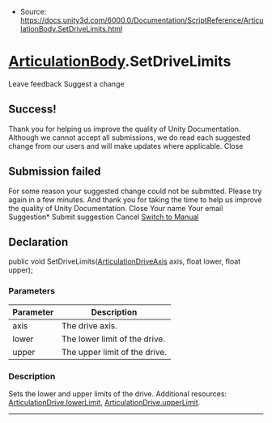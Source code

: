 * Source: https://docs.unity3d.com/6000.0/Documentation/ScriptReference/ArticulationBody.SetDriveLimits.html

#  [ArticulationBody](https://docs.unity3d.com/6000.0/Documentation/ScriptReference/ArticulationBody.html).SetDriveLimits
Leave feedback
Suggest a change
## Success!
Thank you for helping us improve the quality of Unity Documentation. Although we cannot accept all submissions, we do read each suggested change from our users and will make updates where applicable.
Close
## Submission failed
For some reason your suggested change could not be submitted. Please <a>try again</a> in a few minutes. And thank you for taking the time to help us improve the quality of Unity Documentation.
Close
Your name Your email Suggestion* Submit suggestion
Cancel
[Switch to Manual](https://docs.unity3d.com/6000.0/Documentation/Manual/class-ArticulationBody.html "Go to ArticulationBody Component in the Manual")
## Declaration
public void SetDriveLimits([ArticulationDriveAxis](https://docs.unity3d.com/6000.0/Documentation/ScriptReference/ArticulationDriveAxis.html) axis, float lower, float upper); 
### Parameters
Parameter | Description  
---|---  
axis | The drive axis.  
lower | The lower limit of the drive.  
upper | The upper limit of the drive.  
### Description
Sets the lower and upper limits of the drive.
Additional resources: [ArticulationDrive.lowerLimit](https://docs.unity3d.com/6000.0/Documentation/ScriptReference/ArticulationDrive-lowerLimit.html), [ArticulationDrive.upperLimit](https://docs.unity3d.com/6000.0/Documentation/ScriptReference/ArticulationDrive-upperLimit.html).
* * *
